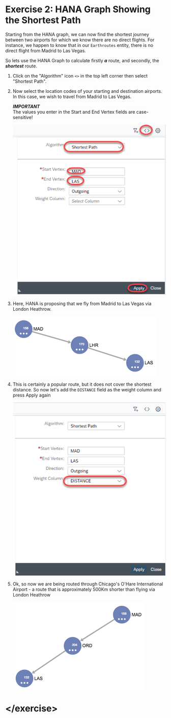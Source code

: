 # Exercise 2: HANA Graph Showing the Shortest Path

Starting from the HANA graph, we can now find the shortest journey between two airports for which we know there are no direct flights. For instance, we happen to know that in our `Earthroutes` entity, there is no direct flight from Madrid to Las Vegas.

So lets use the HANA Graph to calculate firstly ***a*** route, and secondly, the ***shortest*** route.

1. Click on the "Algorithm" icon `<>` in the top left corner then select "Shortest Path".

1. Now select the location codes of your starting and destination airports.  In this case, we wish to travel from Madrid to Las Vegas.

    ***IMPORTANT***  
    The values you enter in the Start and End Vertex fields are case-sensitive!

    ![Shortest Path](./img/Ex2_001_Shortest_Path.png)


1.  Here, HANA is proposing that we fly from Madrid to Las Vegas via London Heathrow.

    ![Via Panama](./img/Ex2_002_Via_Heathrow.png)
    
1. This is certainly a popular route, but it does not cover the shortest distance.  So now let's add the `DISTANCE` field as the weight column and press Apply again

    ![Shortest Path](./img/Ex2_003_Shortest_Path.png)

1. Ok, so now we are being routed through Chicago's O'Hare International Airport - a route that is approximately 500Km shorter than flying via London Heathrow

    ![Shortest Path](./img/Ex2_004_Via_Chicago.png)

# \</exercise>
